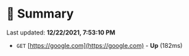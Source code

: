 # 📖 Summary
Last updated: **12/22/2021, 7:53:10 PM**

- `GET` [https://google.com](https://google.com) - **Up** (182ms)
